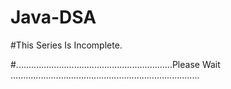 # Java-DSA  

#This Series Is Incomplete. 

#..............................................................Please Wait ...........................................................................
